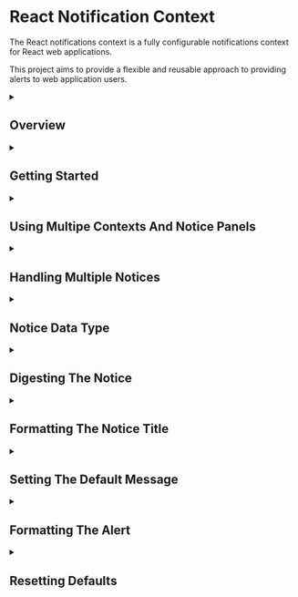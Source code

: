 # React Notification Context

The React notifications context is a fully configurable notifications context for React web applications.

This project aims to provide a flexible and reusable approach to providing alerts to web application users.

<details><summary><h2>Overview</h2></summary>
<p>
The default broswer behaviour for alerts presents an unformatted alert dialog. This is invariably ugly and does not fit into the look and feel of any web application.
It does however, have the advantage of being invoked from a global broswer function `alert(...)`.

In a production web application we want the alerts to be formatted and appear at a sensible location within the page.

Bootstrap provides an `Alert` component for formatting and rendeing user alerts. However, in order to render the alert the developer must implement some javascript plumbing to show and hide the alert as required.
In many cases this `plumbing` is effectively boiler plate and obfuscates the business logic implemented by the application.

The React notifications context abstracts this `plumbing` into a reusable React component `Notifications`

`Notifications` provides a react context `Notification.Context` in which notifications accepted by the context are dispatched to the `Notifications.Panel` to be rendered.

``` html
<App> <!-- The react application component -->
  ...
  <Notifications> <!-- The Notifications context is embedded somewhere in the React App -->
    ...
      <ComponentRaisesNotice /> <!-- Some component that raises a notice to be displayed to the user -->
    ...
    <Notifications.Panel /> <!-- The location in the React DOM where notices should be rendered for the user to see -->
    ...
      <ComponentRaisessNotice /> <!-- Some component that raises a notice to be displayed to the user -->
    ...
  </Notifications>
  ...
</App>
```

The `Notifications` component is embedded somewhere in a React application. A `Notifications.Panel` is embedded somewhere within the `Notifications` component.
Any component which submmits a notice to the `Notifications.Context` wihtin the `Notifications` component will have the notice sent to the `Notifications.Panel` to be rendered for the user to see.

The code below shows a basic React component which submits a notice to be shown on the `Notifications.Panel`

``` jsx
const ComponentRaisedNotice = (props) => {

  const notices = useContext(Notifications.Context);
  
  notices.accept({
    type: "danger", 
    title: "Opps I did it again!", 
    message: "Hit me baby one more time!", 
    timeout: 5000});
    
  return <span>Notice Sent!</span>;

};
```

The accepted notice is routed to the `Notifications.Panel` to be rendered by the configured alert component. The only code which exists within the business logic of the application
is to get the notifications context 

``` jsx
const notices = useContext(Notifications.Context);
``` 

and to submit the notice

``` jsx
notices.accept({
  type: "danger", 
  title: "Opps I did it again!", 
  message: "Hit me baby one more time!", 
  timeout: 5000});
```
</p>

Produces the notice below.

![](./docs/SampleAlertWithTimeout.png)


</details>
<details><summary><h2>Getting Started</h2></summary>

### Install

```
npm import react-notifications-context
```

### Import

``` javascript
import Notifications from 'react-notifications-context';
```

### Usage

1. Include a `Notifications` component in the applications DOM to gather notices submitted by child components.
2. Include a `Notifications.Panel` within the `Notifications` component where the notices should be presented to the user
3. In a component which is to submit a notice get the notifications context 

``` javascript
const notices = useContext(Notifications.Context);
```
 
4. To submit a notice call the `accept` method of the notifications context with the notice to show to the user

``` jsx
notices.accept({
  type: "success", 
  title: "Opps I did it again!", 
  message: "Hit me baby one more time!", 
  timeout: 5000});
```
</details>
<details><summary><h2>Using Multipe Contexts And Notice Panels</h2></summary>

The React notifications context supports using multiple `Notifications` components in the application.
`Notifications` componnents can be included anywhere in the applications DOM. They can be siblings or children of each other.
The react `useContext` hook finds the closest parent `Notifications` component to the component submitting the notice and routes the notice to the `Notifications.Panel` embedded in that `Notifications` component.

There must be one and only one `Notifications.Panel` in any rendered `Notifications` component. If there is more than one it is indeterminate which panel will recieve notices. If there is no `Notifications.Panel` 
The notices will not be rendered but will be cached waiting for a `Notifications.Panel` to be included.

If a notice is submitted outside of a `Notifications` component then the notice is raised using a browser alert.

``` html
<App>
  <!-- Notices submitted here will raise browser alerts -->
  <Notifications>
    <!-- Notices submitted here will raise alerts in panel 1 -->
    <Noticifations.Panel /> <!-- Panel 1 -->
    <!-- Notices submitted here will raise alerts in panel 1 -->
    <Notifications>
      <!-- Notices submitted here will raise alerts in panel 2 -->
      <Noticifations.Panel /> <!-- Panel 2 -->
      <!-- Notices submitted here will raise alerts in panel 2 -->
    </Notifications>
    <!-- Notices submitted here will raise alerts in panel 1 -->
  </Notifications>
  <!-- Notices submitted here will raise browser alerts -->
</App>
```

**Note** There is no requirement for the `Notifications` component to be an immediate child of the `App` nor for the `Notifications.Panel` to be an immediate child of its `Notifications`. The exmaple given ommits more detailed nesting for reasons of clarity

**Note** Notices raised inside of a `Notifications` component are queued until a `Notifications.Panel` exists and is ready to display the notice

</details>
<details><summary><h2>Handling Multiple Notices</h2></summary>

The React notifications context uses a [@k2_tools/utils.queues.queue](https://www.npmjs.com/package/@k2_tools/utils) to queue notices until the `Notifications.Panel` is ready to display them.

Multiple notices can be submitted and all will be queued in the order they were submitted and displayed to the user one at a time.

The `Notifications.Panel` uses a `QueuedCountDownTimer` to automatically timeout the notice after the submitted or configured timeout has elapsed. Once a notice is closed, either by the user or timed out automatically the next queued notice is rendered for the user.

</details>
<details><summary><h2>Notice Data Type</h2></summary>

By default the notice data type is

``` jsx
const notice = {
  type : string, // Default 'info'
  title : string, // If ommitted the notice will not have a title
  message : string, // Defaults to the default message 
  timeout : integer // Defaults to 3000ms
};
```

However, there is no absolute requirement to use this data type. 
Any java object can be submitted as a notice and that object will be passed to the appropriate `Notifications.Panel`. The configured alert component must handle received notice.

Since the alert component is configurable any format of notice can be submitted and will be passed to the configured alert component as its `notice` property under the assumption that the configured 
alert is capable of handling the submitted notice.

In addition to being able to customize the alert component and therefore the notice format notices are also digested before being rendered. See 'Digesting The Notice' below.

</details>
<details><summary><a name="digestingTheNotice"></a><h2>Digesting The Notice</h2></summary>

Digesting the notice allows the notice to be systematically adjusted before it is rendered to the user. 

Each notice is digested by a function that receives the following properties:

1. `notice`

The submitted notice to digest

2. `formatTitle`

A function to format the title. See 'Formatting The Notice Title' below.

3. `defaultMessage`

A string containing the default message to render if the notice does not contain a `message` attribute.

The notice digest processes the given notice and returns the digested notice. The is no limit to what can be done to the given notice.
The value returned by the notice digest function is the passed to the alert component as the `notice` property to be rendered to the user.

The default notice digest:

1. Sets the notice type to "primary" if the notice does not define a `type` attribute.
2. Formatst the notice title using the given `formatTitle` function if the notice defines a `title` attribute.
3. Sets the message of the notice to the given `defaultMessage` if the notice does not define a `message` attribute.

The notice digest function is configurable in 2 ways.

1. The default notice digest function can be changed globally.
2. The notice digest function can be set for a specific panel by setting its `digest` property.

### Changing The Default Notice Digest

The React notifications context provides a function `defaultDigest` to set the default message digest function.
The `defaultDigest` function will accept any object of type `Function` as the new default message digest.

``` jsx
import {defaultDigest} from 'react-notifications-context';

const myNewNoticeDigest = (notice, formatTitle, defefaultMessage) => {
  if (!notice.type) {
    notice.type = 'primary';
  } // Set the notice type to 'primary' if the notice does not have a type attribute
  notice.title = formatTitle(notice.type); // Set the notice title to the title formatted notice type.
  if (!notice.message) {
    notice.message = "This is the default message : " + defaultMessage;
  } // Set the notice message to be the default message if the notice does not define a message.
    // prefixed with "This is the default message : "
  return notice;  // return the digested notice to be rendered to the user.
}; // Define a new notice digest function

defaultDigest(myNewNoticeDigest); // Set the global notice digest function
```

### Changing The Digest For A Specific Notifications.Panel

The React notifications context allow the notice digest to be set for a specific `Notifications.Panel` by providing a notice digest function to its `digest` property.

``` jsx
import React from 'react';
import Notifications from 'react-notifications-context';

const myNewNoticeDigest = (notice, formatTitle, defefaultMessage) => {
  if (!notice.type) {
    notice.type = 'primary';
  } // Set the notice type to 'primary' if the notice does not have a type attribute
  notice.title = formatTitle(notice.type); // Set the notice title to the title formatted notice type.
  if (!notice.message) {
    notice.message = "This is the default message : " + defaultMessage;
  } // Set the notice message to be the default message if the notice does not define a message.
    // prefixed with "This is the default message : "
  return notice;  // return the digested notice to be rendered to the user.
}; // Define a new notice digest function

const App = () => {
  return (
    <div className="App">
      <Notifications>
        <Notifications.Panel digest={myNewNoticeDigest}/> <!-- Set the digest function for this Panel -->
        ...
      </Notifications>
    </div>
  );
}

export default App;
```

</details>
<details><summary><h2>Formatting The Notice Title</h2></summary>

By default React notifications context formats the title of each notice into title case, where the first letter of each word is capitalised.

This behaviour can be changed by changing the default notice digest function, see above.

It is also possible to just change the default title format function without relacing the whole default notice digest.

There are 2 ways to control the default title format function

1. The default title format function can be changed globally
2. The format title function can bet set for a spesific panel by settings its `titleCase` property.

### Changing The Default Format Title Function

The React notifications context provides a function `defaultTitleCase` to set the default format title function.
The `defaultTitleCase` function will accept any object of type `Function` as the new format title function.

``` jsx
import {defaultTitleCase} from 'react-notifications-context';
import {strings} from '@k2_tools/utils';

defaultTitleCase(strings.kebabCase); // All titles will be formatted in kebab case. aaa-bbb-ccc
```

### Changing The Format Title Function For A Specific Notifications.Panel

The React notifications context allow the format title function to be set for a specific `Notifications.Panel` by providing a format title function to its `titleCase` property.

``` jsx
import React from 'react';
import Notifications from 'react-notifications-context';

const upperCase = (title) => {
  return title.toUpperCase();
}; // Define a new format title function which returns the given title in upper case.

const App = () => {
  return (
    <div className="App">
      <Notifications>
        <Notifications.Panel titleCase={upperCase}/> <!-- Set the format title function for this Panel -->
        ...
      </Notifications>
    </div>
  );
}

export default App;
```

</details>
<details><summary><h2>Setting The Default Message</h2></summary>

By default the React notifications context uses "No message!" as the default message. This message is rendered when the notice does not define a `message` attribute.

There are 2 ways to control the default message

1. The default message can be changed globally
2. The default message can bet set for a spesific panel by settings its `defaultMessage` property.

### Changing The Default Message

The React notifications context provides a function `defaultMessage` to set the default message.
The `defaultMessage` function will accept any string as the new default message.

``` jsx
import {defaultMessage} from 'react-notifications-context';
import {strings} from '@k2_tools/utils';

defaultMessage("Nothing to alert!"); // Set the default message
```

### Changing The Default Message For A Specific Notifications.Panel

The React notifications context allow the default message to be set for a specific `Notifications.Panel` by providing a string to its `defaultMessage` property.

``` jsx
import React from 'react';
import Notifications from 'react-notifications-context';

const App = () => {
  return (
    <div className="App">
      <Notifications>
        <Notifications.Panel defaultMessage={"Nothing to alert!"}/> <!-- Set the default message for this Panel -->
        ...
      </Notifications>
    </div>
  );
}

export default App;
```

</details>
<details><summary><h2>Formatting The Alert</h2></summary>

Out of the box the React notifications context renders a very basic self-closing alert. 
Production applications will want to replace this basic alert format with a format consistent with the look and feel of the application.

There are 2 ways to control the component used to render the notice.

1. Setting a default alert
1. Setting an alert for a specific `Notifications.Panel`

### Setting A Default Alert

The React notifications context privides a function `defaultAlert` to set the default alert component for all `Notifications.Panel`

``` javascript
// Import the default alert function
import {defaultAlert} from 'react-notifications-context';

// Define an alert component
const MyAlert = ({notice, onClose, timeout, queued}) => {
  setTimeout(onClose, timeout);
  return <JSX>
};

// Register the alert component as the default
defaultAlert(MyAlert);
```

**Note** The alert copmponent recieves the following props.

1. `notice`

The notice submitted to the `Notifications.Context` after it has been digested

2. `onClose`

A callback function to close the alert

3. `timeout`

The number of milliseconds that the alert should be shown before calling `onClose`

4. `queued`

A function to call to get the number of notices still on the queue

### Setting An Alert For A Specific Panel

In addition to or instead of setting a default alert individual `Notifications.Panel` can specify the alert component to render through its rendered props

``` jsx
<App>
  <Notifications>
    <Notifications.Panel alert={MyAlert} />
    ...
  </Notifications>
</App>
```

**Note** Alert components set at the panel level override the default alert

</details>

<details><summary><h2>Resetting Defaults</h2></summary>

The React notifications context provides a function `resetDefaults` to reset the defaults to thier original state.
This function is particularly useful for testing.

``` jsx
import {resetDefaults} from 'react-notifications-context';

resetDefaults();
```

</details>















